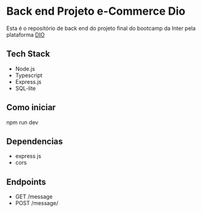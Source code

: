 # Back end Projeto e-Commerce Dio
Esta é o repositório de back end do projeto final do bootcamp da Inter pela plataforma [DIO](https://digitalinnovation.one/)

## Tech Stack
* Node.js
* Typescript
* Express.js
* SQL-lite
  

## Como iniciar

npm run dev
## Dependencias 
* express js 
* cors

## Endpoints

* GET /message
* POST /message/